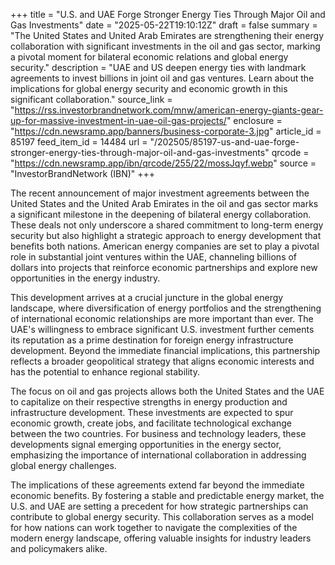 +++
title = "U.S. and UAE Forge Stronger Energy Ties Through Major Oil and Gas Investments"
date = "2025-05-22T19:10:12Z"
draft = false
summary = "The United States and United Arab Emirates are strengthening their energy collaboration with significant investments in the oil and gas sector, marking a pivotal moment for bilateral economic relations and global energy security."
description = "UAE and US deepen energy ties with landmark agreements to invest billions in joint oil and gas ventures. Learn about the implications for global energy security and economic growth in this significant collaboration."
source_link = "https://rss.investorbrandnetwork.com/mnw/american-energy-giants-gear-up-for-massive-investment-in-uae-oil-gas-projects/"
enclosure = "https://cdn.newsramp.app/banners/business-corporate-3.jpg"
article_id = 85197
feed_item_id = 14484
url = "/202505/85197-us-and-uae-forge-stronger-energy-ties-through-major-oil-and-gas-investments"
qrcode = "https://cdn.newsramp.app/ibn/qrcode/255/22/mossJqyf.webp"
source = "InvestorBrandNetwork (IBN)"
+++

<p>The recent announcement of major investment agreements between the United States and the United Arab Emirates in the oil and gas sector marks a significant milestone in the deepening of bilateral energy collaboration. These deals not only underscore a shared commitment to long-term energy security but also highlight a strategic approach to energy development that benefits both nations. American energy companies are set to play a pivotal role in substantial joint ventures within the UAE, channeling billions of dollars into projects that reinforce economic partnerships and explore new opportunities in the energy industry.</p><p>This development arrives at a crucial juncture in the global energy landscape, where diversification of energy portfolios and the strengthening of international economic relationships are more important than ever. The UAE's willingness to embrace significant U.S. investment further cements its reputation as a prime destination for foreign energy infrastructure development. Beyond the immediate financial implications, this partnership reflects a broader geopolitical strategy that aligns economic interests and has the potential to enhance regional stability.</p><p>The focus on oil and gas projects allows both the United States and the UAE to capitalize on their respective strengths in energy production and infrastructure development. These investments are expected to spur economic growth, create jobs, and facilitate technological exchange between the two countries. For business and technology leaders, these developments signal emerging opportunities in the energy sector, emphasizing the importance of international collaboration in addressing global energy challenges.</p><p>The implications of these agreements extend far beyond the immediate economic benefits. By fostering a stable and predictable energy market, the U.S. and UAE are setting a precedent for how strategic partnerships can contribute to global energy security. This collaboration serves as a model for how nations can work together to navigate the complexities of the modern energy landscape, offering valuable insights for industry leaders and policymakers alike.</p>